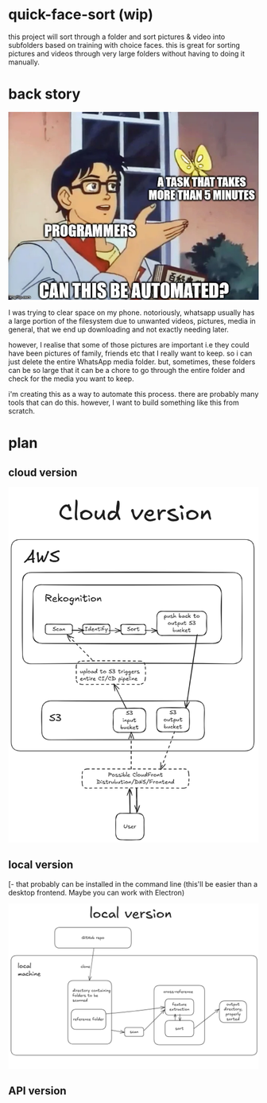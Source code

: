 # quick-face-sort (wip)
this project will sort through a folder and sort pictures & video into subfolders based on training with choice faces. this is great for sorting pictures and videos through very large folders without having to doing it manually.

# back story

 ![](https://github.com/sin4ch/quick-face-sort/blob/main/automate-instead.jpg)

I was trying to clear space on my phone. notoriously, whatsapp usually has a large portion of the filesystem due to unwanted videos, pictures, media in general, that we end up downloading and not exactly needing later. 

however, I realise that some of those pictures are important i.e they could have been pictures of family, friends etc that I really want to keep. so i can just delete the entire WhatsApp media folder. but, sometimes, these folders can be so large that it can be a chore to go through the entire folder and check for the media you want to keep.

i'm creating this as a way to automate this process. there are probably many tools that can do this. however, I want to build something like this from scratch.

# plan
## cloud version  
[- a cloud based version, where I'll have to upload the directory to a cloud platform like S3 then the bucket is scanned using a service like rekognition]: # 
  [- Maybe this will have a web-based UI where people can upload their pictures and it creates an isolated bucket (for security purposes) for them and starts a CI/CD pipeline]: # 

   ![](https://github.com/sin4ch/quick-face-sort/blob/main/quick-face-sort-cloud.png)
   
## local version  
[- a local version,]: # 
  [- that probably can be installed in the command line (this'll be easier than a desktop frontend. Maybe you can work with Electron)

  ![](https://github.com/sin4ch/quick-face-sort/blob/main/quick-face-sort-local.png)

## API version
[I could work on an API so others can use it in their applications]: #
